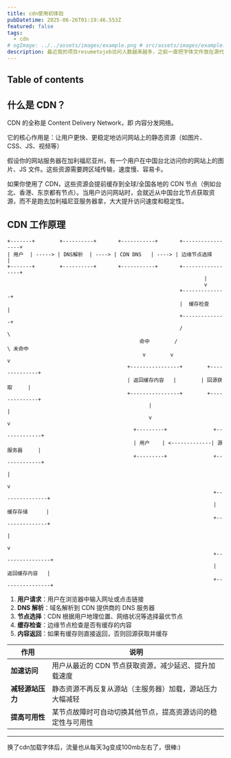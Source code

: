 ```yaml
---
title: cdn使用初体验
pubDatetime: 2025-06-26T01:19:46.553Z
featured: false
tags:
  - cdn
# ogImage: ../../assets/images/example.png # src/assets/images/example.png
description: 最近我的项目resumetojob访问人数越来越多，之前一直把字体文件放在源代码里，免费的vercel服务器有点受不了了，今天把我简历制作网站的字体资源加载换成fontsource的cdn，顺便记个cdn的笔记。
---
```


## Table of contents

## 什么是 CDN？

CDN 的全称是 Content Delivery Network，即 内容分发网络。

它的核心作用是：让用户更快、更稳定地访问网站上的静态资源（如图片、CSS、JS、视频等）

假设你的网站服务器在加利福尼亚州，有一个用户在中国台北访问你的网站上的图片、JS 文件。这些资源需要跨区域传输，速度慢、容易卡。

如果你使用了 CDN，这些资源会提前缓存到全球/全国各地的 CDN 节点（例如台北、香港、东京都有节点）。当用户访问网站时，会就近从中国台北节点获取资源，而不是跑去加利福尼亚服务器拿，大大提升访问速度和稳定性。

## CDN 工作原理

```
+-------+        +----------+       +-----------+       +-----------------+
| 用户  | -----> | DNS解析  | ----> | CDN DNS   | ----> | 边缘节点选择     |
+-------+        +----------+       +-----------+       +-----------------+
                                                                |
                                                                v
                                                        +--------------+
                                                        |  缓存检查    |
                                                        +--------------+
                                                        /              \
                                           命中        /                \ 未命中
                                            v        v                  v
                                       +----------------+        +--------------+
                                       | 返回缓存内容   |        | 回源获取     |
                                       +----------------+        +--------------+
                                              |                          |
                                              v                          v
                                         +---------+               +-------------+
                                         | 用户    | <-------------| 源服务器     |
                                         +---------+               +-------------+
                                                                          |
                                                                          v
                                                                   +---------------+
                                                                   | 缓存存储      |
                                                                   +---------------+
                                                                          |
                                                                          v
                                                                   +----------------+
                                                                   | 返回缓存内容   |
                                                                   +----------------+

```

1. **用户请求**：用户在浏览器中输入网址或点击链接
2. **DNS 解析**：域名解析到 CDN 提供商的 DNS 服务器
3. **节点选择**：CDN 根据用户地理位置、网络状况等选择最优节点
4. **缓存检查**：边缘节点检查是否有缓存的内容
5. **内容返回**：如果有缓存则直接返回，否则回源获取并缓存

| 作用             | 说明                                                         |
| ---------------- | ------------------------------------------------------------ |
| **加速访问**     | 用户从最近的 CDN 节点获取资源，减少延迟、提升加载速度        |
| **减轻源站压力** | 静态资源不再反复从源站（主服务器）加载，源站压力大幅减轻     |
| **提高可用性**   | 某节点故障时可自动切换其他节点，提高资源访问的稳定性与可用性 |

---

换了cdn加载字体后，流量也从每天3g变成100mb左右了，很棒:)
